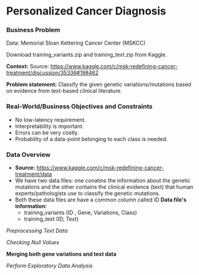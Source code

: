 # Personalized Cancer Diagnosis

### Business Problem
Data: Memorial Sloan Kettering Cancer Center (MSKCC)

Download training_variants.zip and training_text.zip from Kaggle.

**Context:**
Source: https://www.kaggle.com/c/msk-redefining-cancer-treatment/discussion/35336#198462

**Problem statement:**
Classify the given genetic variations/mutations based on evidence from text-based clinical literature.

### Real-World/Business Objectives and Constraints
- No low-latency requirement.
- Interpretability is important.
- Errors can be very costly.
- Probability of a data-point belonging to each class is needed.

### Data Overview
- **Source:** https://www.kaggle.com/c/msk-redefining-cancer-treatment/data
- We have two data files: one conatins the information about the genetic mutations and the other contains the clinical evidence (text) that human experts/pathologists use to classify the genetic mutations.
- Both these data files are have a common column called ID
**Data file's information:**
  - training_variants (ID , Gene, Variations, Class)
  - training_text (ID, Text)
  
*Preprocessing Text Data*

*Checking Null Values*

**Merging both gene variations and text data**

*Perform Exploratory Data Analysis*




